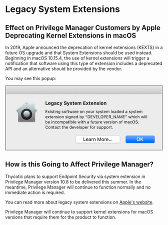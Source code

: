 [title]: # (Legacy System Extensions)
[tags]: # (macOS,kexts)
[priority]: # (1720)
# Legacy System Extensions

## Effect on Privilege Manager Customers by Apple Deprecating Kernel Extensions in macOS

In 2019, Apple announced the deprecation of kernel extensions (KEXTS) in a future OS upgrade and that System Extensions should be used instead. Beginning in macOS 10.15.4, the use of kernel extensions will trigger a notification that software using this type of extension includes a deprecated API and an alternative should be provided by the vendor.

You may see this popup:

![popup](images/kexts.png "System notification about extension deprecation")

## How is this Going to Affect Privilege Manager?

Thycotic plans to support Endpoint Security via system extension in Privilege Manager version 10.8 to be delivered this summer. In the meantime, Privilege Manager will continue to function normally and no immediate action is required.

You can read more about legacy system extensions on [Apple's website](https://support.apple.com/en-us/HT210999).

Privilege Manager will continue to support kernel extensions for macOS versions that require them for the product to function.

